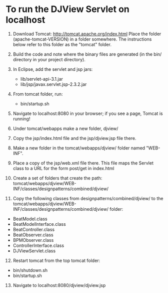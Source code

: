 # To run the DJView Servlet on localhost

1. Download Tomcat: http://tomcat.apache.org/index.html
Place the folder (apache-tomcat-VERSION) in a folder somewhere.
The instructions below refer to this folder as the "tomcat" folder.

2. Build the code and note where the binary files are generated (in the 
bin/ directory in your project directory).

3. In Eclipse, add the servlet and jsp jars:
   * lib/servlet-api-3.1.jar
   * lib/jsp/javax.servlet.jsp-2.3.2.jar

4. From tomcat folder, run:
   * bin/startup.sh

5. Navigate to localhost:8080 in your browser; if you see a page, Tomcat is running!

6. Under tomcat/webapps make a new folder, djview/

7. Copy the jsp/index.html file and the jsp/djview.jsp file there.

8. Make a new folder in the tomcat/webapps/djview/ folder named "WEB-INF".

9. Place a copy of the jsp/web.xml file there. This file maps the Servlet class to a URL 
for the form post/get in index.html

10. Create a set of folders that create the path: 
tomcat/webapps/djview/WEB-INF/classes/designpatterns/combined/djview/

11. Copy the following classes from designpatterns/combined/djview/ to the 
tomcat/webapps/djview/WEB-INF/classes/designpatterns/combined/djview/ 
folder:
   * BeatModel.class 
   * BeatModelInterface.class 
   * BeatController.class
   * BeatObserver.class
   * BPMObserver.class
   * ControllerInterface.class
   * DJViewServlet.class 

12. Restart tomcat from the top tomcat folder:
   * bin/shutdown.sh
   * bin/startup.sh

13. Navigate to localhost:8080/djview/djview.jsp



